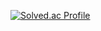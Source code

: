 [![Solved.ac Profile](http://mazassumnida.wtf/api/v2/generate_badge?boj=notes5)](https://solved.ac/notes5/)
